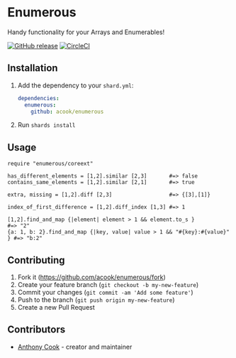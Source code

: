 # Enumerous

Handy functionality for your Arrays and Enumerables!

[![GitHub release](https://img.shields.io/github/release/acook/enumerous.svg?style=for-the-badge)](https://github.com/acook/enumerous/releases)
[![CircleCI](https://img.shields.io/circleci/build/github/acook/enumerous?style=for-the-badge)](https://app.circleci.com/pipelines/github/acook/enumerous)


## Installation

1. Add the dependency to your `shard.yml`:

   ```yaml
   dependencies:
     enumerous:
       github: acook/enumerous
   ```

2. Run `shards install`

## Usage

```crystal
require "enumerous/coreext"
```

```crystal
has_different_elements = [1,2].similar [2,3]       #=> false
contains_same_elements = [1,2].similar [2,1]       #=> true

extra, missing = [1,2].diff [2,3]                  #=> {[3],[1]}

index_of_first_difference = [1,2].diff_index [1,3] #=> 1

[1,2].find_and_map {|element| element > 1 && element.to_s }              #=> "2"
{a: 1, b: 2}.find_and_map {|key, value| value > 1 && "#{key}:#{value}" } #=> "b:2"
```

## Contributing

1. Fork it (<https://github.com/acook/enumerous/fork>)
2. Create your feature branch (`git checkout -b my-new-feature`)
3. Commit your changes (`git commit -am 'Add some feature'`)
4. Push to the branch (`git push origin my-new-feature`)
5. Create a new Pull Request

## Contributors

- [Anthony Cook](https://github.com/acook) - creator and maintainer
